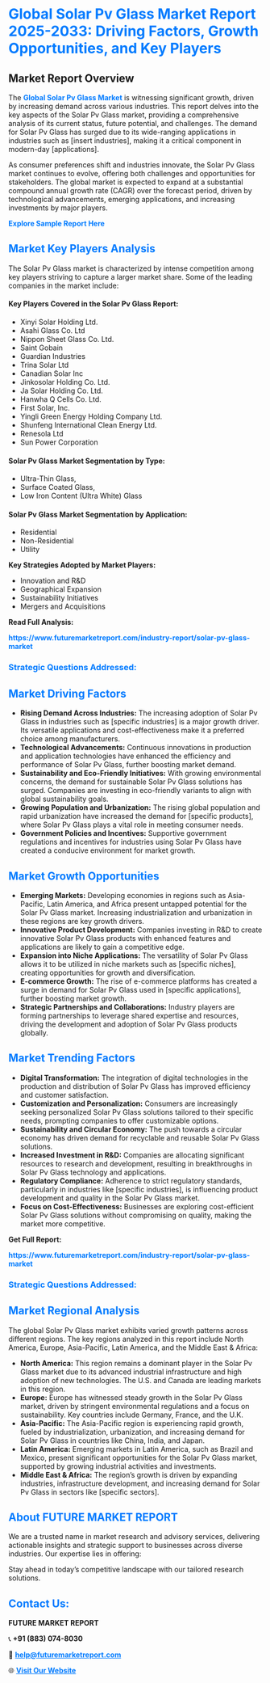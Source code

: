 <h1 style="color: #007BFF;">Global Solar Pv Glass Market Report 2025-2033: Driving Factors, Growth Opportunities, and Key Players</h1>

<section id="overview">
<h2>Market Report Overview</h2>
<p>The <a href="https://www.futuremarketreport.com/industry-report/solar-pv-glass-market" style="color: #007BFF; text-decoration: none;"><strong>Global Solar Pv Glass Market</strong></a> is witnessing significant growth, driven by increasing demand across various industries. This report delves into the key aspects of the Solar Pv Glass market, providing a comprehensive analysis of its current status, future potential, and challenges. The demand for Solar Pv Glass has surged due to its wide-ranging applications in industries such as [insert industries], making it a critical component in modern-day [applications].</p>
<p>As consumer preferences shift and industries innovate, the Solar Pv Glass market continues to evolve, offering both challenges and opportunities for stakeholders. The global market is expected to expand at a substantial compound annual growth rate (CAGR) over the forecast period, driven by technological advancements, emerging applications, and increasing investments by major players.</p>
</section>

<section id="overview">
<p><a href="https://www.futuremarketreport.com/request-sample/reportId=30105" style="color: #007BFF; text-decoration: none;"><strong>Explore Sample Report Here</strong></a></p>
</section>

<section id="key-players">
<h2 style="color: #007BFF;">Market Key Players Analysis</h2>
<p>The Solar Pv Glass market is characterized by intense competition among key players striving to capture a larger market share. Some of the leading companies in the market include:</p>
<h4>Key Players Covered in the Solar Pv Glass Report:</h4>
<ul><li>Xinyi Solar Holding Ltd.</li><li>Asahi Glass Co. Ltd</li><li>Nippon Sheet Glass Co. Ltd.</li><li>Saint Gobain</li><li>Guardian Industries</li><li>Trina Solar Ltd</li><li>Canadian Solar Inc</li><li>Jinkosolar Holding Co. Ltd.</li><li>Ja Solar Holding Co. Ltd.</li><li>Hanwha Q Cells Co. Ltd.</li><li>First Solar, Inc.</li><li>Yingli Green Energy Holding Company Ltd.</li><li>Shunfeng International Clean Energy Ltd.</li><li>Renesola Ltd</li><li>Sun Power Corporation</li></ul>
<h4>Solar Pv Glass Market Segmentation by Type:</h4>
<ul><li>Ultra-Thin Glass,</li><li>Surface Coated Glass,</li><li>Low Iron Content (Ultra White) Glass</li></ul>

<h4>Solar Pv Glass Market Segmentation by Application:</h4>
<ul><li>Residential</li><li>Non-Residential</li><li>Utility</li></ul>
<p><strong>Key Strategies Adopted by Market Players:</strong></p>
<ul>
<li>Innovation and R&D</li>
<li>Geographical Expansion</li>
<li>Sustainability Initiatives</li>
<li>Mergers and Acquisitions</li>
</ul>
</section>

<section>
<p><strong>Read Full Analysis: </strong></p><a href="https://www.futuremarketreport.com/industry-report/solar-pv-glass-market" style="color: #007BFF; text-decoration: none;"><strong>https://www.futuremarketreport.com/industry-report/solar-pv-glass-market</strong></a>
<h3 style="color: #007BFF;">Strategic Questions Addressed:</h3>
</section>

<section id="driving-factors">
<h2 style="color: #007BFF;">Market Driving Factors</h2>
<ul>
<li><strong>Rising Demand Across Industries:</strong> The increasing adoption of Solar Pv Glass in industries such as [specific industries] is a major growth driver. Its versatile applications and cost-effectiveness make it a preferred choice among manufacturers.</li>
<li><strong>Technological Advancements:</strong> Continuous innovations in production and application technologies have enhanced the efficiency and performance of Solar Pv Glass, further boosting market demand.</li>
<li><strong>Sustainability and Eco-Friendly Initiatives:</strong> With growing environmental concerns, the demand for sustainable Solar Pv Glass solutions has surged. Companies are investing in eco-friendly variants to align with global sustainability goals.</li>
<li><strong>Growing Population and Urbanization:</strong> The rising global population and rapid urbanization have increased the demand for [specific products], where Solar Pv Glass plays a vital role in meeting consumer needs.</li>
<li><strong>Government Policies and Incentives:</strong> Supportive government regulations and incentives for industries using Solar Pv Glass have created a conducive environment for market growth.</li>
</ul>
</section>

<section id="growth-opportunities">
<h2 style="color: #007BFF;">Market Growth Opportunities</h2>
<ul>
<li><strong>Emerging Markets:</strong> Developing economies in regions such as Asia-Pacific, Latin America, and Africa present untapped potential for the Solar Pv Glass market. Increasing industrialization and urbanization in these regions are key growth drivers.</li>
<li><strong>Innovative Product Development:</strong> Companies investing in R&D to create innovative Solar Pv Glass products with enhanced features and applications are likely to gain a competitive edge.</li>
<li><strong>Expansion into Niche Applications:</strong> The versatility of Solar Pv Glass allows it to be utilized in niche markets such as [specific niches], creating opportunities for growth and diversification.</li>
<li><strong>E-commerce Growth:</strong> The rise of e-commerce platforms has created a surge in demand for Solar Pv Glass used in [specific applications], further boosting market growth.</li>
<li><strong>Strategic Partnerships and Collaborations:</strong> Industry players are forming partnerships to leverage shared expertise and resources, driving the development and adoption of Solar Pv Glass products globally.</li>
</ul>
</section>

<section id="trending-factors">
<h2 style="color: #007BFF;">Market Trending Factors</h2>
<ul>
<li><strong>Digital Transformation:</strong> The integration of digital technologies in the production and distribution of Solar Pv Glass has improved efficiency and customer satisfaction.</li>
<li><strong>Customization and Personalization:</strong> Consumers are increasingly seeking personalized Solar Pv Glass solutions tailored to their specific needs, prompting companies to offer customizable options.</li>
<li><strong>Sustainability and Circular Economy:</strong> The push towards a circular economy has driven demand for recyclable and reusable Solar Pv Glass solutions.</li>
<li><strong>Increased Investment in R&D:</strong> Companies are allocating significant resources to research and development, resulting in breakthroughs in Solar Pv Glass technology and applications.</li>
<li><strong>Regulatory Compliance:</strong> Adherence to strict regulatory standards, particularly in industries like [specific industries], is influencing product development and quality in the Solar Pv Glass market.</li>
<li><strong>Focus on Cost-Effectiveness:</strong> Businesses are exploring cost-efficient Solar Pv Glass solutions without compromising on quality, making the market more competitive.</li>
</ul>
</section>

<section>
<p><strong>Get Full Report: </strong></p><a href="https://www.futuremarketreport.com/industry-report/solar-pv-glass-market" style="color: #007BFF; text-decoration: none;"><strong>https://www.futuremarketreport.com/industry-report/solar-pv-glass-market</strong></a>
<h3 style="color: #007BFF;">Strategic Questions Addressed:</h3>
</section>


<section id="regional-analysis">
<h2 style="color: #007BFF;">Market Regional Analysis</h2>
<p>The global Solar Pv Glass market exhibits varied growth patterns across different regions. The key regions analyzed in this report include North America, Europe, Asia-Pacific, Latin America, and the Middle East & Africa:</p>
<ul>
<li><strong>North America:</strong> This region remains a dominant player in the Solar Pv Glass market due to its advanced industrial infrastructure and high adoption of new technologies. The U.S. and Canada are leading markets in this region.</li>
<li><strong>Europe:</strong> Europe has witnessed steady growth in the Solar Pv Glass market, driven by stringent environmental regulations and a focus on sustainability. Key countries include Germany, France, and the U.K.</li>
<li><strong>Asia-Pacific:</strong> The Asia-Pacific region is experiencing rapid growth, fueled by industrialization, urbanization, and increasing demand for Solar Pv Glass in countries like China, India, and Japan.</li>
<li><strong>Latin America:</strong> Emerging markets in Latin America, such as Brazil and Mexico, present significant opportunities for the Solar Pv Glass market, supported by growing industrial activities and investments.</li>
<li><strong>Middle East & Africa:</strong> The region’s growth is driven by expanding industries, infrastructure development, and increasing demand for Solar Pv Glass in sectors like [specific sectors].</li>
</ul>
</section>

<footer>
<h2 style="color: #007BFF;">About FUTURE MARKET REPORT</h2>
<p>We are a trusted name in market research and advisory services, delivering actionable insights and strategic support to businesses across diverse industries. Our expertise lies in offering:</p>

<p>Stay ahead in today’s competitive landscape with our tailored research solutions.</p>

<h2 style="color: #007BFF;">Contact Us:</h2>
<p><strong>FUTURE MARKET REPORT</strong></p>
<p>📞 <strong>+91 (883) 074-8030</strong></p>
<p>📧 <strong><a href="mailto:help@futuremarketreport.com" style="color: #007BFF;">help@futuremarketreport.com</a></strong></p>
<p>🌐 <strong><a href="https://www.futuremarketreport.com/" style="color: #007BFF;">Visit Our Website</a></strong></p>
</footer>
